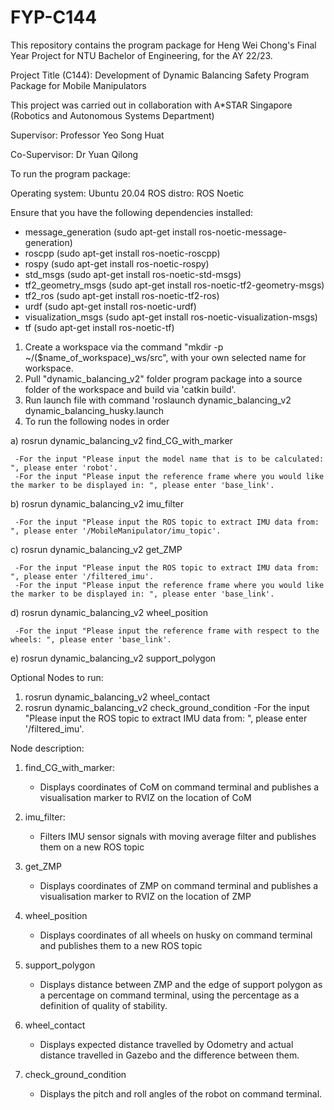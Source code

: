 # FYP-C144
This repository contains the program package for Heng Wei Chong's Final Year Project for NTU Bachelor of Engineering, for the AY 22/23.

Project Title (C144): Development of Dynamic Balancing Safety Program Package for Mobile Manipulators

This project was carried out in collaboration with A*STAR Singapore (Robotics and Autonomous Systems Department)

Supervisor: Professor Yeo Song Huat

Co-Supervisor: Dr Yuan Qilong


To run the program package:

Operating system: Ubuntu 20.04
ROS distro: ROS Noetic

Ensure that you have the following dependencies installed:
- message_generation (sudo apt-get install ros-noetic-message-generation)
- roscpp (sudo apt-get install ros-noetic-roscpp)
- rospy (sudo apt-get install ros-noetic-rospy)
- std_msgs (sudo apt-get install ros-noetic-std-msgs)
- tf2_geometry_msgs (sudo apt-get install ros-noetic-tf2-geometry-msgs)
- tf2_ros (sudo apt-get install ros-noetic-tf2-ros)
- urdf (sudo apt-get install ros-noetic-urdf)
- visualization_msgs (sudo apt-get install ros-noetic-visualization-msgs)
- tf (sudo apt-get install ros-noetic-tf)

1) Create a workspace via the command "mkdir -p ~/($name_of_workspace)_ws/src", with your own selected name for workspace.
2) Pull "dynamic_balancing_v2" folder program package into a source folder of the workspace and build via 'catkin build'.
3) Run launch file with command 'roslaunch dynamic_balancing_v2 dynamic_balancing_husky.launch
4) To run the following nodes in order
  
  a) rosrun dynamic_balancing_v2 find_CG_with_marker
  
     -For the input "Please input the model name that is to be calculated: ", please enter 'robot'.
     -For the input "Please input the reference frame where you would like the marker to be displayed in: ", please enter 'base_link'.
     
  b) rosrun dynamic_balancing_v2 imu_filter
  
     -For the input "Please input the ROS topic to extract IMU data from: ", please enter '/MobileManipulator/imu_topic'.
     
  c) rosrun dynamic_balancing_v2 get_ZMP
  
     -For the input "Please input the ROS topic to extract IMU data from: ", please enter '/filtered_imu'.
     -For the input "Please input the reference frame where you would like the marker to be displayed in: ", please enter 'base_link'.
     
  d) rosrun dynamic_balancing_v2 wheel_position
  
     -For the input "Please input the reference frame with respect to the wheels: ", please enter 'base_link'.
   
  e) rosrun dynamic_balancing_v2 support_polygon
  
Optional Nodes to run:
1) rosrun dynamic_balancing_v2 wheel_contact
2) rosrun dynamic_balancing_v2 check_ground_condition
   -For the input "Please input the ROS topic to extract IMU data from: ", please enter '/filtered_imu'.
   
   
Node description:
1) find_CG_with_marker:
   - Displays coordinates of CoM on command terminal and publishes a visualisation marker to RVIZ on the location of CoM
   
2) imu_filter:
   - Filters IMU sensor signals with moving average filter and publishes them on a new ROS topic
   
3) get_ZMP
   - Displays coordinates of ZMP on command terminal and publishes a visualisation marker to RVIZ on the location of ZMP
   
4) wheel_position
   - Displays coordinates of all wheels on husky on command terminal and publishes them to a new ROS topic
   
5) support_polygon
   - Displays distance between ZMP and the edge of support polygon as a percentage on command terminal, using the percentage as a definition of quality of      stability.
 
6) wheel_contact
   - Displays expected distance travelled by Odometry and actual distance travelled in Gazebo and the difference between them.
   
7) check_ground_condition
   - Displays the pitch and roll angles of the robot on command terminal.
